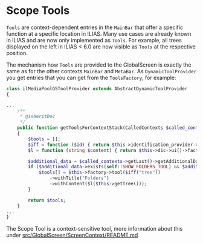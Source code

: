 Scope Tools
===========
`Tools` are context-dependent entries in the `MainBar` that offer a specific function at a specific location in ILIAS. Many use cases are already known in ILIAS and are now only implemented as `Tools`. For example, all trees displayed on the left in ILIAS < 6.0 are now visible as `Tools` at the respective position.

The mechanism how `Tools` are provided to the GlobalScreen is exactly the same as for the other contexts `MainBar` and `MetaBar`. As `DynamicToolProvider` you get entries that you can get from the `ToolsFactory`, for example:

```php
class ilMediaPoolGSToolProvider extends AbstractDynamicToolProvider
{

...
    /**
     * @inheritDoc
     */
    public function getToolsForContextStack(CalledContexts $called_contexts) : array
    {
        $tools = [];
        $iff = function ($id) { return $this->identification_provider->identifier($id); };
        $l = function (string $content) { return $this->dic->ui()->factory()->legacy()->content($content); };

        $additional_data = $called_contexts->getLast()->getAdditionalData();
        if ($additional_data->exists(self::SHOW_FOLDERS_TOOL) && $additional_data->get(self::SHOW_FOLDERS_TOOL) === true) {
            $tools[] = $this->factory->tool($iff("tree"))
                ->withTitle("Folders")
                ->withContent($l($this->getTree()));
        }

        return $tools;
    }
...
}
```

The Scope Tool is a context-sensitive tool, more information about this under [src/GlobalScreen/ScreenContext/README.md](../../ScreenContext/README.md)
